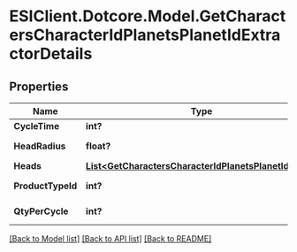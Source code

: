 # ESIClient.Dotcore.Model.GetCharactersCharacterIdPlanetsPlanetIdExtractorDetails
## Properties

Name | Type | Description | Notes
------------ | ------------- | ------------- | -------------
**CycleTime** | **int?** | in seconds | [optional] 
**HeadRadius** | **float?** | head_radius number | [optional] 
**Heads** | [**List&lt;GetCharactersCharacterIdPlanetsPlanetIdHead&gt;**](GetCharactersCharacterIdPlanetsPlanetIdHead.md) | heads array | 
**ProductTypeId** | **int?** | product_type_id integer | [optional] 
**QtyPerCycle** | **int?** | qty_per_cycle integer | [optional] 

[[Back to Model list]](../README.md#documentation-for-models) [[Back to API list]](../README.md#documentation-for-api-endpoints) [[Back to README]](../README.md)

